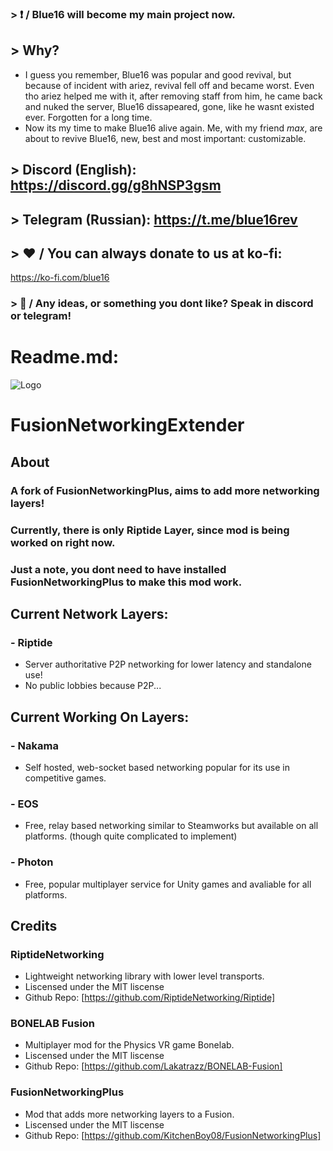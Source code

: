 ### > ❗  / Blue16 will become my main project now.
## > Why?
- I guess you remember, Blue16 was popular and good revival, but because of incident with ariez, revival fell off and became worst. Even tho ariez helped me with it, after removing staff from him, he came back and nuked the server, Blue16 dissapeared, gone, like he wasnt existed ever. Forgotten for a long time.
- Now its my time to make Blue16 alive again. Me, with my friend *max*, are about to revive Blue16, new, best and most important: customizable.
## > Discord (English): https://discord.gg/g8hNSP3gsm
## > Telegram (Russian): https://t.me/blue16rev

## > ♥️ / You can always donate to us at ko-fi:
https://ko-fi.com/blue16

### > 💎 / Any ideas, or something you dont like? Speak in discord or telegram!

# Readme.md:

![Logo](https://i.ibb.co/KjfmGvdJ/9-20250403232335.png)
# FusionNetworkingExtender
## About
### A fork of FusionNetworkingPlus, aims to add more networking layers!

### Currently, there is only Riptide Layer, since mod is being worked on right now.

### Just a note, you dont need to have installed FusionNetworkingPlus to make this mod work.

## Current Network Layers:
### - Riptide
+ Server authoritative P2P networking for lower latency and standalone use!
+ No public lobbies because P2P...

## Current Working On Layers:
### - Nakama
+ Self hosted, web-socket based networking popular for its use in competitive games.
### - EOS
+ Free, relay based networking similar to Steamworks but available on all platforms. (though quite complicated to implement)
### - Photon
+ Free, popular multiplayer service for Unity games and avaliable for all platforms.

## Credits
### RiptideNetworking
+ Lightweight networking library with lower level transports.
+ Liscensed under the MIT liscense
+ Github Repo: [https://github.com/RiptideNetworking/Riptide]
### BONELAB Fusion
+ Multiplayer mod for the Physics VR game Bonelab.
+ Liscensed under the MIT liscense
+ Github Repo: [https://github.com/Lakatrazz/BONELAB-Fusion]
### FusionNetworkingPlus
+ Mod that adds more networking layers to a Fusion.
+ Liscensed under the MIT liscense
+ Github Repo:
[https://github.com/KitchenBoy08/FusionNetworkingPlus]
